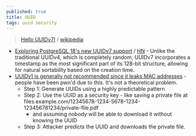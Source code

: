 ```yaml
---
published: true
title: UUID
tags: uuid security
---
```

> [Hello UUIDv7!](https://news.ycombinator.com/item?id=37733036) / [wikipedia](https://en.wikipedia.org/wiki/Universally_unique_identifier#Versions)

- [Exploring PostgreSQL 18's new UUIDv7 support](https://aiven.io/blog/exploring-postgresql-18-new-uuidv7-support) / [HN](https://news.ycombinator.com/item?id=45593358) - Unlike the traditional UUIDv4, which is completely random, UUIDv7 incorporates a timestamp as the most significant part of its 128-bit structure, allowing for natural sortability based on the creation time.
- [UUIDv1 is generally not recommended since it leaks MAC addresses](https://news.ycombinator.com/item?id=39258654) - people have been pwn'd due to this. It's not a theoretical problem.
	- Step 1: Generate UUIDs using a highly predictable pattern
    - Step 2: Use the UUID as a security key - like saving a private file at files.example.com/12345678-1234-5678-1234-123456781234/private-file.pdf
		- and assuming nobody will be able to download it without knowing the UUID
	- Step 3: Attacker predicts the UUID and downloads the private file.